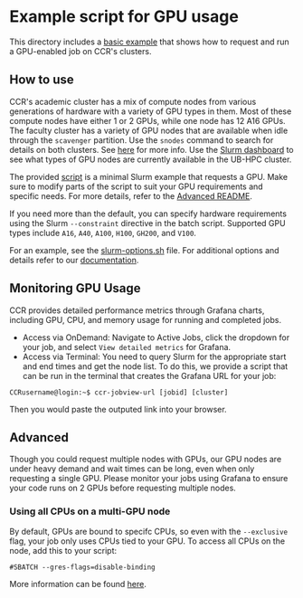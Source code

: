 # Example script for GPU usage

This directory includes a [basic example](./BasicExample.sh) that shows how to request and run a GPU-enabled job on CCR's clusters.  

## How to use

CCR's academic cluster has a mix of compute nodes from various generations of hardware with a variety of GPU types in them. Most of these compute nodes have either 1 or 2 GPUs, while one node has 12 
A16 GPUs.  The faculty cluster has a variety of GPU nodes that are available when idle through the `scavenger` partition.  Use the `snodes` command to search for details on both clusters.  See [here](https://docs.ccr.buffalo.edu/en/latest/hpc/jobs/#node-features) for more info.  Use the [Slurm dashboard](https://dashboard.ccr.buffalo.edu/slurm/ubhpc) to see what types of GPU nodes are currently available in the UB-HPC cluster.

The provided [script](./BasicExample.sh) is a minimal Slurm example that requests a GPU. Make sure to modify parts of the script to suit your GPU requirements and specific needs. For 
more details, refer to the [Advanced README](../README.md).

If you need more than the default, you can specify hardware requirements using the Slurm `--constraint` directive in the batch script. Supported GPU types include `A16`, `A40`, `A100`, `H100`, `GH200`, and `V100`.

For an example, see the [slurm-options.sh](../../slurm-options.sh) file. For additional options and details refer to our [documentation](https://docs.ccr.buffalo.edu/en/latest/hpc/jobs/#slurm-directives-partitions-qos).

## Monitoring GPU Usage

CCR provides detailed performance metrics through Grafana charts, including GPU, CPU, and memory usage for running and completed jobs. 
- Access via OnDemand: Navigate to Active Jobs, click the dropdown for your job, and select `View detailed metrics` for Grafana.
- Access via Terminal: You need to query Slurm for the appropriate start and end times and get the node list. To do this, we provide a script that can be run in the terminal that creates the Grafana 
URL for your job:
```
CCRusername@login:~$ ccr-jobview-url [jobid] [cluster]
```
Then you would paste the outputed link into your browser.

## Advanced

Though you could request multiple nodes with GPUs, our GPU nodes are under heavy demand and wait times can be long, even when only requesting a single GPU. Please monitor your jobs using Grafana to 
ensure your code runs on 2 GPUs before requesting multiple nodes.

### Using all CPUs on a multi-GPU node

By default, GPUs are bound to specifc CPUs, so even with the `--exclusive` flag, your job only uses CPUs tied to your GPU. To access all CPUs on the node, add 
this to your script:
```
#SBATCH --gres-flags=disable-binding
```
More information can be found [here](https://docs.ccr.buffalo.edu/en/latest/faq/#how-do-i-request-all-cpus-on-a-node-with-more-than-one-gpu).


